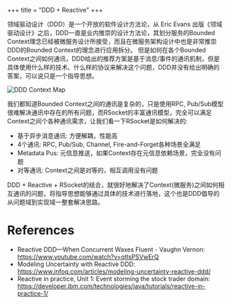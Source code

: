 +++
title = "DDD + Reactive"
+++

领域驱动设计（DDD）是一个开放的软件设计方法论，从 Eric Evans 出版《领域驱动设计》之后，DDD一直是业内推崇的设计方法论，其划分服务的Bounded Context理念已经被微服务设计所接受，而且在微服务架构设计中也是非常推崇DDD的Bounded Context的理念进行应用拆分。
但是如何在各个Bounded Context之间如何通讯，DDD给出的推荐方案是基于消息/事件的通讯机制，但是具体使用什么样的技术、什么样的协议来解决这个问题，DDD并没有给出明确的答案，可以说只是一个指导思想。

![DDD Context Map](/images/misc/ddd_context_map.png)

我们都知道Bounded Context之间的通讯是复杂的，只是使用RPC, Pub/Sub模型很难解决通讯中存在的所有问题，而RSocket的丰富通讯模型，完全可以满足Context之间个各种通讯需求，让我们看一下RSocket是如何解决的:

* 基于异步消息通讯: 方便解耦，性能高
* 4个通讯: RPC, Pub/Sub, Channel, Fire-and-Forget各种场景全满足
* Metadata Pus: 元信息推送，如果Context存在元信息依赖场景，完全没有问题
* 对等通讯: Context之间是对等的，相互调用没有问题

DDD + Reactive + RSocket的结合，就很好地解决了Context(微服务)之间如何相互通讯的问题，将指导思想能够通过具体的技术进行落地，这个也是DDD倡导的从问题域到实现域一整套解决思路。

# References

* Reactive DDD—When Concurrent Waxes Fluent - Vaughn Vernon: https://www.youtube.com/watch?v=qtIsPSVwErQ
* Modeling Uncertainty with Reactive DDD: https://www.infoq.com/articles/modeling-uncertainty-reactive-ddd/
* Reactive in practice, Unit 1: Event storming the stock trader domain: https://developer.ibm.com/technologies/java/tutorials/reactive-in-practice-1/
